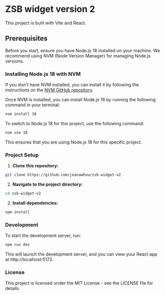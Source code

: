 # ZSB widget version 2

This project is built with Vite and React.

## Prerequisites

Before you start, ensure you have Node.js 18 installed on your machine. We recommend using NVM (Node Version Manager) for managing Node.js versions.

### Installing Node.js 18 with NVM

If you don't have NVM installed, you can install it by following the instructions on the [NVM GitHub repository](https://github.com/nvm-sh/nvm).

Once NVM is installed, you can install Node.js 18 by running the following command in your terminal:

```bash
nvm install 18
```

To switch to Node.js 18 for this project, use the following command:

```bash
nvm use 18
```

This ensures that you are using Node.js 18 for this specific project.

### Project Setup

1. **Clone this repository:**
```bash
git clone https://github.com/jeanawhou/zsb-widget-v2
```

2. **Navigate to the project directory:**
```bash
cd zsb-widget-v2
```

2. **Install dependencies:**
```bash
npm install
```

### Development
To start the development server, run:
```bash
npm run dev
```
This will launch the development server, and you can view your React app at http://localhost:5173.

### License
This project is licensed under the MIT License - see the LICENSE file for details.